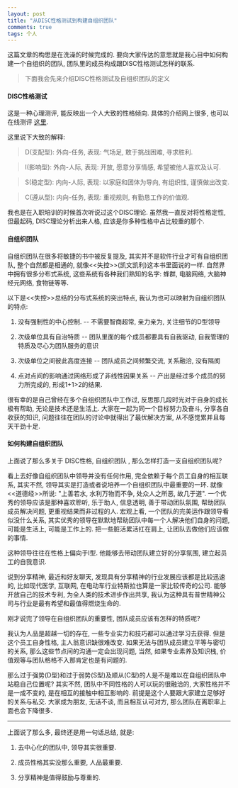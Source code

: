 ```yaml
---
layout: post
title: "从DISC性格测试到构建自组织团队"
comments: true
tags: 个人
---
```


这篇文章的构思是在洗澡的时候完成的. 要向大家传达的意思就是我心目中如何构建一个自组织的团队, 团队里的成员构成跟DISC性格测试怎样的联系.

> 下面我会先来介绍DISC性格测试及自组织团队的定义

#### DISC性格测试

这是一种心理测评, 能反映出一个人大致的性格倾向. 具体的介绍网上很多, 也可以在线测评 [这里](http://www.xinli001.com/ceshi/588/). 

这里说下大致的解释:
> D(支配型): 外向-任务, 表现: 气场足, 敢于挑战困难, 寻求胜利.

> I(影响型): 外向-人际, 表现: 开放, 愿意分享情感, 希望被他人喜欢及认可.

> S(稳定型): 内向-人际, 表现: 以家庭和团体为导向, 有组织性, 谨慎做出改变.

> C(遵从型): 内向-任务, 表现: 重视规则, 有勤恳工作的价值观.

我也是在入职培训的时候首次听说过这个DISC理论. 虽然我一直反对将性格定性, 但最起码, DISC理论分析出来人格, 应该是你多种性格中占比较重的那个.

#### 自组织团队

自组织团队在很多将敏捷的书中被反复提及, 其实并不是软件行业才可有自组织团队, 整个自然都是相通的, 就像<<失控>>(凯文凯利)这本书里面说的一样. 自然界中拥有很多分布式系统, 这些系统有各种我们熟知的名字: 蜂群, 电脑网络, 大脑神经元网络, 食物链等等. 

以下是<<失控>>总结的分布式系统的突出特点, 我认为也可以映射为自组织团队的特点:

1. 没有强制性的中心控制.  -- 不需要智商超常, 亲力亲为, 关注细节的D型领导

2. 次级单位具有自治特质 -- 团队里面的每个成员都要具有自我驱动, 自我管理的特质及尽心为团队服务的意识

3. 次级单位之间彼此高度连接 -- 团队成员之间频繁交流, 关系融洽, 没有隔阂

4. 点对点间的影响通过网络形成了非线性因果关系 -- 产出是经过多个成员的努力所完成的, 形成1+1>2的结果.

很有幸的是自己曾经在多个自组织团队中工作过, 反思那几段时光对于自身的成长极有帮助, 无论是技术还是生活上. 大家在一起为同一个目标努力及奋斗, 分享各自收获的知识, 问题往往在团队的讨论中就得出了最优解决方案, 从不感觉累并且每天干劲十足. 

#### 如何构建自组织团队

上面说了那么多关于 DISC性格, 自组织团队 , 那么怎样打造一支自组织团队呢?

看上去好像自组织团队中领导并没有任何作用, 完全依赖于每个员工自身的相互联系, 其实不然, 领导其实是打造或者说培养一个自组织团队中最重要的一环. 就像<<道德经>>所说: "上善若水, 水利万物而不争, 处众人之所恶, 故几于道". 一个优秀的领导应该是那种喜欢聆听, 乐于助人, 信息透明, 善于带动团队氛围, 帮助团队成员解决问题, 更重视结果而非过程的人. 宏观上看, 一个团队的完美运作跟领导看似没什么关系, 其实优秀的领导在默默地帮助团队中每一个人解决他们自身的问题, 可能是生活上, 可能是工作上的. 把一些脏活累活扛在肩上, 让团队去做他们应该做的事情.

这种领导往往在性格上偏向于I型. 他能够去带动团队建立好的分享氛围, 建立起员工的自我意识. 

说到分享精神, 最近和好友聊天, 发现具有分享精神的行业发展应该都是比较迅速的, 比如现代医学, 互联网, 在电动车行业特斯拉也算是一家比较传奇的公司. 能够开放自己的技术专利, 为全人类的技术进步作出共享, 我认为这种具有普世精神公司与行业是最有希望和最值得燃烧生命的. 

刚才说完了领导在自组织团队的重要性, 团队成员应该有怎样的特质呢?

我认为人品是超越一切的存在, 一些专业实力和技巧都可以通过学习去获得. 但是这个员工自身性格, 主人翁意识缺很难改变. 如果无法与团队成员建立平等与密切的关系, 那么这些节点间的沟通一定会出现问题, 当然, 如果专业素养及知识栈, 价值观等与团队格格不入那肯定也是有问题的. 

那么过于强势(D型)和过于弱势(S型)及顺从(C型)的人是不是难以在自组织团队中站稳自己位置呢?  其实不然, 团队中不同性格的人可以玩的很融洽的, 大家性格并不是一成不变的, 是在相互的接触中相互影响的. 前提是这个人要跟大家建立足够好的关系与私交. 大家成为朋友, 无话不谈, 而且相互认可对方, 那么团队在离职率上面也会下降很多.

------------------------

上面说了那么多, 最终还是用一句话总结, 就是: 

1. 去中心化的团队中, 领导其实很重要. 

2. 成员性格其实没那么重要, 人品最重要.

3. 分享精神是值得鼓励与尊重的.








 


